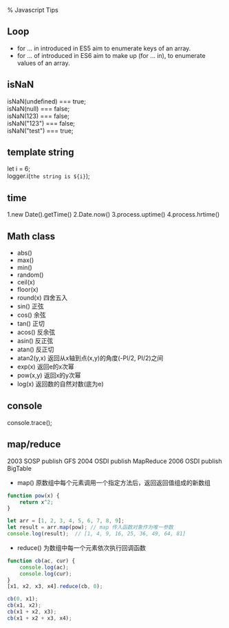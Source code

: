 % Javascript Tips

<link id="linkstyle" rel='stylesheet' href='css/markdown.css'/>

## Loop ##
* for ... in introduced in ES5 aim to enumerate keys of an array.
* for ... of introduced in ES6 aim to make up (for ... in), to enumerate values of an array.

## isNaN ##

isNaN(undefined) === true;  
isNaN(null) === false;  
isNaN(123) === false;  
isNaN("123") === false;  
isNaN("test") === true;  

## template string ##

let i = 6;  
logger.i(`the string is ${i}`);  

## time ##
1.new Date().getTime()
2.Date.now()
3.process.uptime()
4.process.hrtime()

## Math class ##
* abs()
* max()
* min()
* random()
* ceil(x)
* floor(x)
* round(x) 四舍五入
* sin() 正弦
* cos() 余弦
* tan() 正切
* acos() 反余弦
* asin() 反正弦
* atan() 反正切
* atan2(y,x) 返回从x轴到点(x,y)的角度(-PI/2, PI/2)之间
* exp(x) 返回e的x次幂
* pow(x,y) 返回x的y次幂
* log(x) 返回数的自然对数(底为e)

## console ##
console.trace();

## map/reduce ##
2003 SOSP publish GFS
2004 OSDI publish MapReduce
2006 OSDI publish BigTable

* map() 原数组中每个元素调用一个指定方法后，返回返回值组成的新数组

``` javascript
function pow(x) {
    return x^2;
}

let arr = [1, 2, 3, 4, 5, 6, 7, 8, 9];
let result = arr.map(pow); // map 传入函数对象作为唯一参数
console.log(result);  // [1, 4, 9, 16, 25, 36, 49, 64, 81]

```

* reduce() 为数组中每一个元素依次执行回调函数

``` javascript
function cb(ac, cur) {
    console.log(ac);
    console.log(cur);
}
[x1, x2, x3, x4].reduce(cb, 0);

cb(0, x1);
cb(x1, x2);
cb(x1 + x2, x3);
cb(x1 + x2 + x3, x4);
```

